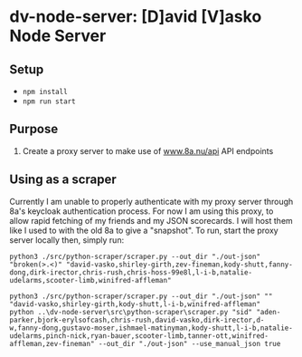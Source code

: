 # dv-node-server: [D]avid [V]asko Node Server

## Setup
* <code>npm install</code>
* <code>npm run start</code>

## Purpose
1) Create a proxy server to make use of www.8a.nu/api API endpoints

## Using as a scraper
Currently I am unable to properly authenticate with my proxy server through 8a's keycloak authentication process. For now I am using this proxy,
to allow rapid fetching of my friends and my JSON scorecards. I will host them like I used to with the old 8a to give a "snapshot". To run, start the proxy server locally then, simply run:
```
python3 ./src/python-scraper/scraper.py --out_dir "./out-json" "broken(>.<)" "david-vasko,shirley-girth,zev-fineman,kody-shutt,fanny-dong,dirk-irector,chris-rush,chris-hoss-99e8l,l-i-b,natalie-udelarms,scooter-limb,winifred-affleman"
```
```
python3 ./src/python-scraper/scraper.py --out_dir "./out-json" "" "david-vasko,shirley-girth,kody-shutt,l-i-b,winifred-affleman"
python ..\dv-node-server\src\python-scraper\scraper.py "sid" "aden-parker,bjork-erylsofcash,chris-rush,david-vasko,dirk-irector,d-w,fanny-dong,gustavo-moser,ishmael-matinyman,kody-shutt,l-i-b,natalie-udelarms,pinch-nick,ryan-bauer,scooter-limb,tanner-ott,winifred-affleman,zev-fineman" --out_dir "./out-json" --use_manual_json true
```